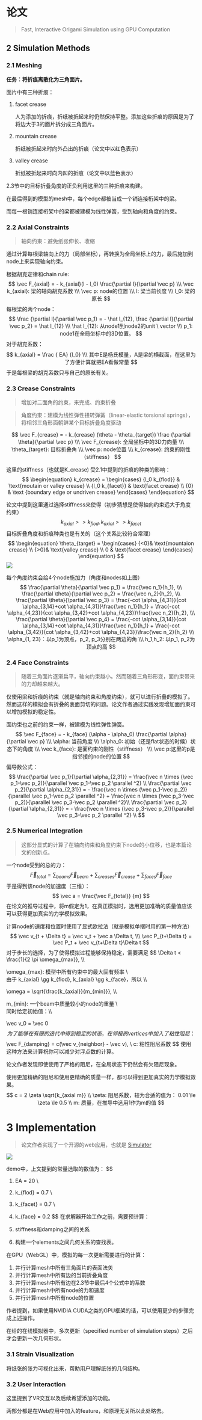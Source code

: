 # 论文

>  Fast, Interactive Origami Simulation using GPU Computation



## 2 Simulation Methods

### 2.1 Meshing

**任务：将折痕离散化为三角面片。**

面片中有三种折痕：

1. facet crease

   人为添加的折痕，折纸被折起来时仍然保持平整。添加这些折痕的原因是为了将边大于3的面片拆分成三角面片。

2. mountain crease

   折纸被折起来时向外凸出的折痕（论文中以红色表示）

3. valley crease

   折纸被折起来时向内凹的折痕（论文中以蓝色表示）

   

2.3节中的目标折叠角度的正负利用这里的三种折痕来构建。



在最后得到的模型的mesh中，每个edge都被当成一个销连接桁架中的梁。

而每一根销连接桁架中的梁都被建模为线性弹簧，受到轴向和角度的约束。



### 2.2 Axial Constraints

> 轴向约束：避免纸张伸长、收缩

通过计算每根梁轴向上的力（局部坐标），再转换为全局坐标上的力，最后施加到node上来实现轴向约束。

根据胡克定律和chain rule:
$$
\vec F_{axial} = - k_{axial}(l - l_0) \frac{\partial l}{\partial \vec p} \\\
\vec k_{axial}: 梁的轴向胡克系数 \\\
\vec p: node的位置 \\\
l: 梁当前长度 \\\
l_0: 梁的原长
$$
每根梁的两个node：
$$
\frac {\partial l}{\partial \vec p_1} = - \hat I_{12}, \frac {\partial l}{\partial \vec p_2} = \hat I_{12} \\\
\hat I_{12}: 从node1到node2的unit \ vector \\\
p_1: node1在全局坐标中的3D位置。
$$
对于胡克系数：
$$
k_{axial} = \frac { EA} {l_0} \\\
其中E是杨氏模量，A是梁的横截面，在这里为了方便计算就把EA看做常量
$$
于是每根梁的胡克系数只与自己的原长有关。



### 2.3 Crease Constraints

> 增加对二面角的约束，来完成、约束折叠

> 角度约束：建模为线性弹性扭转弹簧（linear-elastic torsional springs），将相邻三角形面朝鲜某个目标折叠角度驱动

$$
\vec F_{crease} = - k_{crease} (\theta - \theta_{target}) \frac {\partial \theta}{\partial \vec p} \\\
\vec F_{crease}: 全局坐标中的3D力向量 \\\
\theta_{target}: 目标折叠角 \\\
\vec p: node位置 \\\
k_{crease}: 约束的刚性（stiffness）
$$



这里的stiffness（也就是K_crease) 受2.1中提到的折痕的种类的影响：
$$
\begin{equation}
k_{crease} = 
\begin{cases}
{l_0 k_{flod}} & \text{moutain or valley crease} \\
{l_0 k_{facet}} & \text{facet crease} \\
{0} & \text {boundary edge or undriven crease}
\end{cases}
\end{equation}
$$


论文中提到这里通过选择stiffness来使得（初步猜想是使得轴向约束远大于角度约束）
$$
k_{axial} >> k_{flod}, k_{axial} >> k_{facet}
$$
目标折叠角度和折痕种类也是有关的（这个关系比较符合常理）
$$
\begin{equation}
\theta_{target} = 
\begin{cases}
{<0}& \text{mountaion crease} \\
{>0}& \text{valley crease} \\
0 & \text{facet crease}
\end{cases}
\end{equation}
$$
![](D:\github\GameProgramming\开题\assets\paper-figure3.png)

每个角度约束会给4个node施加力（角度和nodes如上图）
$$
\frac{\partial \theta}{\partial \vec p_1} = \frac{\vec n_1}{h_1}, \\\
\frac{\partial \theta}{\partial \vec p_2} = \frac{\vec n_2}{h_2}, \\\
\frac{\partial \theta}{\partial \vec p_3} = \frac{-cot \alpha_{4,31}}{cot \alpha_{3,14}+cot \alpha_{4,31}}\frac{\vec n_1}{h_1} + \frac{-cot \alpha_{4,23}}{cot \alpha_{3,42}+cot \alpha_{4,23}}\frac{\vec n_2}{h_2}, \\\
\frac{\partial \theta}{\partial \vec p_4} = \frac{-cot \alpha_{3,14}}{cot \alpha_{3,14}+cot \alpha_{4,31}}\frac{\vec n_1}{h_1} + \frac{-cot \alpha_{3,42}}{cot \alpha_{3,42}+cot \alpha_{4,23}}\frac{\vec n_2}{h_2} \\\
\alpha_{1, 23}：以p_1为顶点，p_2, p_3分别在两边的角 \\\
h_1,h_2: 以p_1, p_2为顶点的高
$$


### 2.4 Face Constraints

> 随着三角面片逐渐扁平，轴向约束越小。然而随着三角形形变，面约束带来的力却越来越大。

仅使用梁和折痕的约束（就是轴向约束和角度约束），就可以进行折叠的模拟了。然而这样的模拟会有折叠的表面剪切的问题。论文作者通过实践发现增加面约束可以增加模拟的稳定性。

面约束也之前的约束一样，被建模为线性弹性弹簧。
$$
\vec F_{face} = - k_{face} (\alpha - \alpha_0) \frac{\partial \alpha} {\partial \vec p} \\\
\alpha: 当前角度 \\\
\alpha_0: 初始（还是flat状态的时候）状态下的角度 \\\
\vec k_{face}: 是面约束的刚性（stiffness） \\\
\vec p:这里的p是指邻接的node的位置
$$
偏导数公式：
$$
\frac{\partial \vec p_1}{\partial \alpha_{2,31}} = \frac{\vec n \times (\vec p_1-\vec p_2)}{\parallel \vec p_1-\vec p_2 \parallel ^2} \\
\frac{\partial \vec p_2}{\partial \alpha_{2,31}} = - \frac{\vec n \times (\vec p_1-\vec p_2)}{\parallel \vec p_1-\vec p_2 \parallel ^2} + \frac{\vec n \times (\vec p_3-\vec p_2)}{\parallel \vec p_3-\vec p_2 \parallel ^2}\\
\frac{\partial \vec p_3}{\partial \alpha_{2,31}} = - \frac{\vec n \times (\vec p_3-\vec p_2)}{\parallel \vec p_3-\vec p_2 \parallel ^2} \\
$$


### 2.5 Numerical Integration

> 这部分显式的计算了在轴向约束和角度约束下node的小位移，也是本篇论文的创新点。

一个node受到的总的力：
$$
\vec F_{total} = \sum_{beams} {\vec F_{beam}} + \sum_{creases} {\vec F_{crease}} + \sum_{faces}{\vec F_{face}}
$$
于是得到该node的加速度（三维）：
$$
\vec a = \frac{\vec F_{total}} {m}
$$
在论文的推导过程中，将m假定为1，在真正模拟时，选用更加准确的质量值应该可以获得更加真实的力学模拟效果。

计算node的速度和位置时使用了显式欧拉法（就是模拟单摆时用的第一种方法）
$$
\vec v_{t + \Delta t} = \vec v_t + \vec a \Delta t, \\\
\vec P_{t+\Delta t} = \vec  P_t + \vec v_{t+\Delta t}\Delta t
$$
对于步长的选择，为了使得模拟过程能够保持稳定，需要满足
$$
\Delta t < \frac{1}{2 \pi \omega_{max}}, \\\

\omega_{max}: 模型中所有约束中的最大固有频率 \\\
由于 k_{axial} \gg k_{flod}, k_{axial} \gg k_{face}，所以 \\\

\omega = \sqrt{\frac{k_{axial}}{m_{min}}}, \\\

m_{min}: 一个beam中质量较小的node的重量 \\\
同时给定初始值：\\\

\vec v_0 = \vec 0
$$
为了能够在有限的迭代中得到稳定的状态，在邻接的vertices中加入了粘性阻尼：
$$
\vec F_{damping} = c(\vec v_{neighbor} - \vec v), \\
c: 粘性阻尼系数
$$
使用这种方法来计算祝你可以减少对浮点数的计算。

论文作者发现即使使用了严格的阻尼，在全局状态下仍然会有欠阻尼现象。

使用更加精确的阻尼和使用更精确的质量一样，都可以得到更加真实的力学模拟效果。
$$
c = 2 \zeta \sqrt{k_{axial m}} \\
\zeta: 阻尼系数，较为合适的值为： 0.01 \le \zeta \le 0.5 \\
m: 质量，在推导中选用1作为m的值
$$


# 3 Implementation

> 论文作者实现了一个开源的web应用，也就是 [Simulator](http://apps.amandaghassaei.com/OrigamiSimulator/)

![](D:\github\GameProgramming\开题\assets\demo.png)

demo中，上文提到的常量选取的数值为：
$$
1. EA = 20 \\
2. k_{flod} = 0.7 \\
3. k_{facet} = 0.7 \\
4. k_{face} = 0.2
$$
在求解器开始工作之前，需要预计算：

1. stiffness和damping之间的关系
2. 构建一个elements之间几何关系的查找表。

在GPU（WebGL）中，模拟的每一次更新需要进行的计算：

1. 并行计算mesh中所有三角面片的表面法矢
2. 并行计算mesh中所有边的当前折叠角度
3. 并行计算mesh中所有边在2.3节中最后4个公式中的系数
4. 并行计算mesh中所有node的力和速度
5. 并行计算mesh中所有node的位置

作者提到，如果使用NVIDIA CUDA之类的GPU框架的话，可以使用更少的步骤完成上述操作。

在给的在线模拟器中，多次更新（specified number of simulation steps）之后才会更新一次几何形状。



### 3.1 Strain Visualization

将纸张的张力可视化出来，帮助用户理解纸张的几何结构。

### 3.2 User Interaction

这里提到了VR交互以及后续希望添加的功能。

两部分都是在Web应用中加入的feature，和原理无关所以此处略去。

